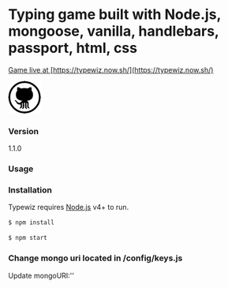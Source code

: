 # Typing game built with Node.js, mongoose, vanilla, handlebars, passport, html, css

[Game live at ](https://typewiz.now.sh/) [https://typewiz.now.sh/](https://typewiz.now.sh/)

![](./public/gfx/githubB.png)

### Version
1.1.0

### Usage


### Installation

Typewiz requires [Node.js](https://nodejs.org/) v4+ to run.

```sh
$ npm install
```

```sh
$ npm start
```

### Change mongo uri located in /config/keys.js 
Update mongoURI:''
